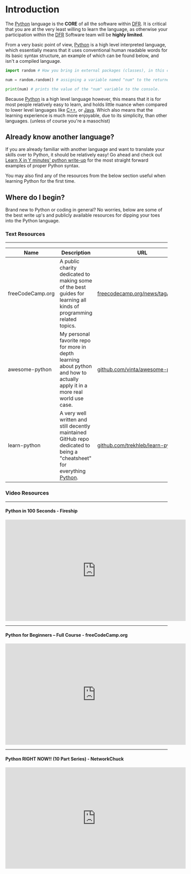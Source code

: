 # Introduction

The [Python](https://www.python.org/) language is the **CORE** of all the software within [DFR](https://dallasformularacing.com/). It is critical that you are at the very least willing to learn the language, as otherwise your participation within the [DFR](https://dallasformularacing.com/) Software team will be **highly limited**.

From a very basic point of view, [Python](https://www.python.org/) is a high level interpreted language, which essentially means that it uses conventional human readable words for its basic syntax structure, an example of which can be found below, and isn't a compiled language.

``` Python
import random # How you bring in external packages (classes), in this case the "random" package.

num = random.random() # assigning a variable named "num" to the returned value of the "random" function from within the "random" package.

print(num) # prints the value of the "num" variable to the console.
```

Because [Python](https://www.python.org/) is a high level language however, this means that it is for most people relatively easy to learn, and holds little nuance when compared to lower level languages like [C++](https://learn.microsoft.com/en-us/cpp/?view=msvc-170), or [Java](https://www.java.com/en/). Which also means that the learning experience is much more enjoyable, due to its simplicity, than other languages. (unless of course you're a masochist)

## Already know another language?

If you are already familiar with another language and want to translate your skills over to Python, it should be relatively easy! Go ahead and check out [Learn X in Y minutes' python write-up](https://learnxinyminutes.com/docs/python/) for the most straight forward examples of proper Python syntax.

You may also find any of the resources from the below section useful when learning Python for the first time.

## Where do I begin?

Brand new to Python or coding in general? No worries, below are some of the best write up's and publicly available resources for dipping your toes into the Python language.

### Text Resources

---

|Name|Description|URL|
|---|---|---|
|freeCodeCamp.org|A public charity dedicated to making some of the best guides for learning all kinds of programming related topics.|[freecodecamp.org/news/tag/python/](https://www.freecodecamp.org/news/tag/python/)|
|awesome-python|My personal favorite repo for more in depth learning about python and how to actually apply it in a more real world use case.|[github.com/vinta/awesome-python](https://github.com/vinta/awesome-python)|
|learn-python|A very well written and still decently maintained GitHub repo dedicated to being a "cheatsheet" for everything [Python](https://www.python.org/).|[github.com/trekhleb/learn-python](https://github.com/trekhleb/learn-python)|

### Video Resources

---

#### Python in 100 Seconds - Fireship
<iframe width="560" height="315" src="https://www.youtube.com/embed/x7X9w_GIm1s?si=OTP9Ntk4vWRVZnvq" title="YouTube video player" frameborder="0" allow="accelerometer; autoplay; clipboard-write; encrypted-media; gyroscope; picture-in-picture; web-share" referrerpolicy="strict-origin-when-cross-origin" allowfullscreen></iframe>

---

#### Python for Beginners – Full Course - freeCodeCamp.org
<iframe width="560" height="315" src="https://www.youtube.com/embed/eWRfhZUzrAc?si=rvoYGh0AsWkWqbp-" title="YouTube video player" frameborder="0" allow="accelerometer; autoplay; clipboard-write; encrypted-media; gyroscope; picture-in-picture; web-share" referrerpolicy="strict-origin-when-cross-origin" allowfullscreen></iframe>

---

#### Python RIGHT NOW!! (10 Part Series) - NetworkChuck 
<iframe width="560" height="315" src="https://www.youtube.com/embed/videoseries?si=l5aeqpd7601vi555&amp;list=PLIhvC56v63ILPDA2DQBv0IKzqsWTZxCkp" title="YouTube video player" frameborder="0" allow="accelerometer; autoplay; clipboard-write; encrypted-media; gyroscope; picture-in-picture; web-share" referrerpolicy="strict-origin-when-cross-origin" allowfullscreen></iframe>